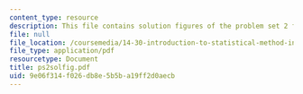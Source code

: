 ```yaml
---
content_type: resource
description: This file contains solution figures of the problem set 2 for week 2.
file: null
file_location: /coursemedia/14-30-introduction-to-statistical-method-in-economics-spring-2006/9e06f314f026db8e5b5ba19ff2d0aecb_ps2solfig.pdf
file_type: application/pdf
resourcetype: Document
title: ps2solfig.pdf
uid: 9e06f314-f026-db8e-5b5b-a19ff2d0aecb
---
```

